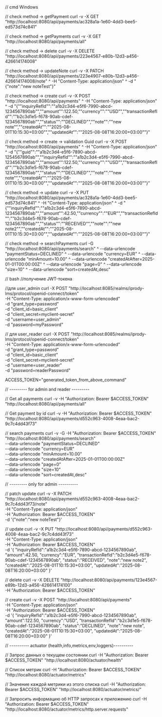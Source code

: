 // cmd Windows

// check method -> getPayment
curl -v -X GET "http://localhost:8080/api/payments/ac328a1a-1e60-4dd3-bee5-ed573d74c841"

// check method -> getPayments
curl -v -X GET "http://localhost:8080/api/payments/all"

//  check method -> delete
curl -v -X DELETE "http://localhost:8080/api/payments/223e4567-e80b-12d3-a456-426614174008"

//  check method -> updateNote
curl -v -X PATCH "http://localhost:8080/api/payments/223e4907-e80b-12d3-a456-426614174008/note" ^
-H "Content-Type: application/json" ^
-d "{\"note\":\"new noteTest\"}"

//  check method -> create
curl -v -X POST "http://localhost:8080/api/payments" ^
-H "Content-Type: application/json" ^
-d "{""inquiryRefId"":""a1b2c3d4-e5f6-7990-abcd-1234567890ab"",""amount"":122.50,""currency"":""USD"",""transactionRefId"":""b2c3d1e5-f678-90ab-cdef-1234567890ab"",""status"":""DECLINED"",""note"":""new note"",""createdAt"":""2025-08-01T10:15:30+03:00"",""updatedAt"":""2025-08-08T16:20:00+03:00""}"

//  check method -> create -> validation Guid
curl -v -X POST "http://localhost:8080/api/payments" ^
-H "Content-Type: application/json" ^
-d "{""guid"":""a1b2c3d4-e5f6-7890-abcd-1254567890ab"",""inquiryRefId"":""a1b2c3d4-e5f6-7990-abcd-1234567890ab"",""amount"":122.50,""currency"":""USD"",""transactionRefId"":""b2c3d1e5-f678-90ab-cdef-1234567890ab"",""status"":""DECLINED"",""note"":""new note"",""createdAt"":""2025-08-01T10:15:30+03:00"",""updatedAt"":""2025-08-08T16:20:00+03:00""}"

//  check method -> update
curl -v -X PUT "http://localhost:8080/api/payments/ac328a1a-1e60-4dd3-bee5-ed573d74c841" ^
-H "Content-Type: application/json" ^
-d "{""inquiryRefId"":""a1b2c3d4-e5f6-7890-abcd-1234567890ab"",""amount"":42.50,""currency"":""EUR"",""transactionRefId"":""b2c3d4e5-f678-90ab-cdef-1234567890ab"",""status"":""RECEIVED"",""note"":""new note2"",""createdAt"":""2025-08-01T10:15:30+03:00"",""updatedAt"":""2025-08-08T16:20:00+03:00""}"

// check method -> searchPayments
curl -G "http://localhost:8080/api/payments/search" ^
--data-urlencode "paymentStatus=DECLINED" ^
--data-urlencode "currency=EUR" ^
--data-urlencode "minAmount=10.00" ^
--data-urlencode "createdAtAfter=2025-01-01T00:00:00Z" ^
--data-urlencode "page=0" ^
--data-urlencode "size=10" ^
--data-urlencode "sort=createdAt,desc"


// bash
//получение JWT-токена

//для user_admin
curl -X POST "http://localhost:8085/realms/iprody-lms/protocol/openid-connect/token" \
-H "Content-Type: application/x-www-form-urlencoded" \
-d "grant_type=password" \
-d "client_id=basic_client" \
-d "client_secret=myclient-secret" \
-d "username=user_admin" \
-d "password=myPassword"

// для user_reader
curl -X POST "http://localhost:8085/realms/iprody-lms/protocol/openid-connect/token" \
-H "Content-Type: application/x-www-form-urlencoded" \
-d "grant_type=password" \
-d "client_id=basic_client" \
-d "client_secret=myclient-secret" \
-d "username=user_reader" \
-d "password=readerPassword"

ACCESS_TOKEN="generated_token_from_above_command"

// --------- for admin and reader ---------

// Get all payments
curl -v -H "Authorization: Bearer $ACCESS_TOKEN" "http://localhost:8080/api/payments/all"

// Get payment by id 
curl -v -H "Authorization: Bearer $ACCESS_TOKEN" "http://localhost:8080/api/payments/d552c963-4008-4eaa-bac2-9c7c4dd43f73"

// search payments
curl -v -G -H "Authorization: Bearer $ACCESS_TOKEN" "http://localhost:8080/api/payments/search" \
--data-urlencode "paymentStatus=DECLINED" \
--data-urlencode "currency=EUR" \
--data-urlencode "minAmount=10.00" \
--data-urlencode "createdAtAfter=2025-01-01T00:00:00Z" \
--data-urlencode "page=0" \
--data-urlencode "size=10" \
--data-urlencode "sort=createdAt,desc"

// --------- only for admin ---------- 

// patch update 
curl -v -X PATCH "http://localhost:8080/api/payments/d552c963-4008-4eaa-bac2-9c7c4dd43f73/note" \
-H "Content-Type: application/json" \
-H "Authorization: Bearer $ACCESS_TOKEN" \
-d '{"note":"new noteTest"}'

// update
curl -v -X PUT "http://localhost:8080/api/payments/d552c963-4008-4eaa-bac2-9c7c4dd43f73" \
-H "Content-Type: application/json" \
-H "Authorization: Bearer $ACCESS_TOKEN" \
-d '{
   "inquiryRefId":"a1b2c3d4-e5f6-7890-abcd-1234567890ab",
   "amount":42.50,
   "currency":"EUR",
   "transactionRefId":"b2c3d4e5-f678-90ab-cdef-1234567890ab",
   "status":"RECEIVED",
   "note":"new note2",
   "createdAt":"2025-08-01T10:15:30+03:00",
   "updatedAt":"2025-08-08T16:20:00+03:00"
}'

// delete
curl -v -X DELETE "http://localhost:8080/api/payments/123e4567-e89b-12d3-a456-426614174100" \
-H "Authorization: Bearer $ACCESS_TOKEN"

// create
curl -v -X POST "http://localhost:8080/api/payments" \
-H "Content-Type: application/json" \
-H "Authorization: Bearer $ACCESS_TOKEN" \
-d '{
   "inquiryRefId":"a1b2c3d4-e5f6-7990-abcd-1234567890ab",
   "amount":122.50,
   "currency":"USD",
   "transactionRefId":"b2c3d1e5-f678-90ab-cdef-1234567890ab",
   "status":"DECLINED",
   "note":"new note",
   "createdAt":"2025-08-01T10:15:30+03:00",
   "updatedAt":"2025-08-08T16:20:00+03:00"
}'


// ---------- actuator (health,info,metrics,env,loggers)----------

// Запрос данных о текущем состоянии
curl -H "Authorization: Bearer $ACCESS_TOKEN" "http://localhost:8080/actuator/health"

// Список метрик
curl -H "Authorization: Bearer $ACCESS_TOKEN" "http://localhost:8080/actuator/metrics"

// Значение каждой метрики из этого списка
curl -H "Authorization: Bearer $ACCESS_TOKEN" "http://localhost:8080/actuator/metrics/<metric name>"

// Запросить информацию об HTTP запросах к приложению
curl -H "Authorization: Bearer $ACCESS_TOKEN" "http://localhost:8080/actuator/metrics/http.server.requests"

